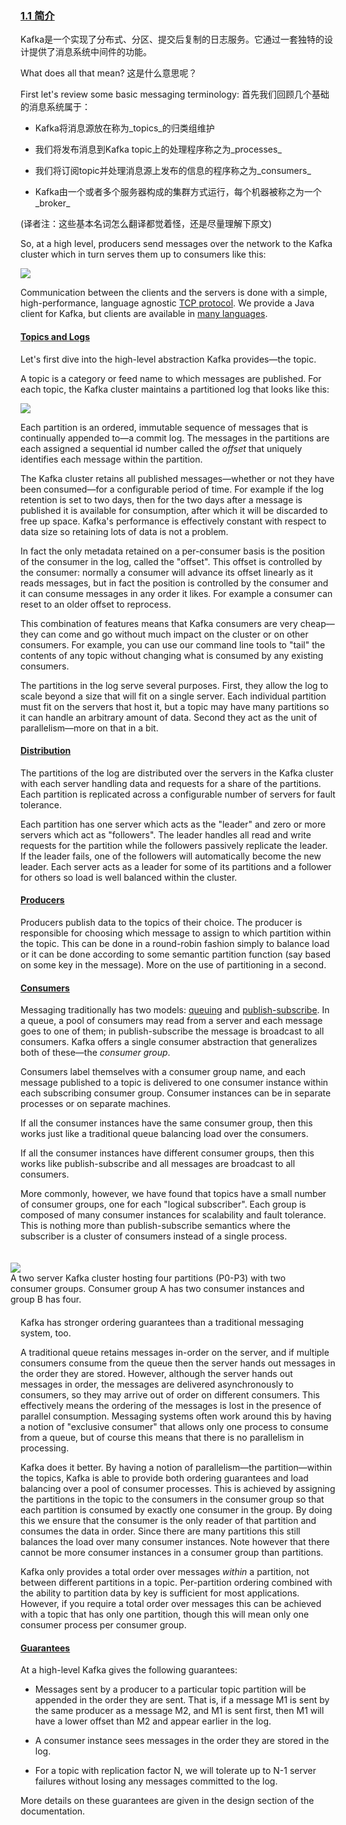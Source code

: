 ### [1.1 简介](#introduction)

Kafka是一个实现了分布式、分区、提交后复制的日志服务。它通过一套独特的设计提供了消息系统中间件的功能。


What does all that mean?
这是什么意思呢？



First let's review some basic messaging terminology:
首先我们回顾几个基础的消息系统属于：

* Kafka将消息源放在称为_topics_的归类组维护

* 我们将发布消息到Kafka topic上的处理程序称之为_processes_

* 我们将订阅topic并处理消息源上发布的信息的程序称之为_consumers_

* Kafka由一个或者多个服务器构成的集群方式运行，每个机器被称之为一个_broker_

(译者注：这些基本名词怎么翻译都觉着怪，还是尽量理解下原文)

So, at a high level, producers send messages over the network to the Kafka cluster which in turn serves them up to consumers like this:

![](/images/producer_consumer.png)



Communication between the clients and the servers is done with a simple, high-performance, language agnostic [TCP protocol](https://kafka.apache.org/protocol.html). We provide a Java client for Kafka, but clients are available in [many languages](https://cwiki.apache.org/confluence/display/KAFKA/Clients).



#### [Topics and Logs](#intro_topics)



Let's first dive into the high-level abstraction Kafka provides—the topic.



A topic is a category or feed name to which messages are published. For each topic, the Kafka cluster maintains a partitioned log that looks like this:



![](/images/log_anatomy.png)



Each partition is an ordered, immutable sequence of messages that is continually appended to—a commit log. The messages in the partitions are each assigned a sequential id number called the _offset_ that uniquely identifies each message within the partition.



The Kafka cluster retains all published messages—whether or not they have been consumed—for a configurable period of time. For example if the log retention is set to two days, then for the two days after a message is published it is available for consumption, after which it will be discarded to free up space. Kafka's performance is effectively constant with respect to data size so retaining lots of data is not a problem.



In fact the only metadata retained on a per-consumer basis is the position of the consumer in the log, called the "offset". This offset is controlled by the consumer: normally a consumer will advance its offset linearly as it reads messages, but in fact the position is controlled by the consumer and it can consume messages in any order it likes. For example a consumer can reset to an older offset to reprocess.



This combination of features means that Kafka consumers are very cheap—they can come and go without much impact on the cluster or on other consumers. For example, you can use our command line tools to "tail" the contents of any topic without changing what is consumed by any existing consumers.



The partitions in the log serve several purposes. First, they allow the log to scale beyond a size that will fit on a single server. Each individual partition must fit on the servers that host it, but a topic may have many partitions so it can handle an arbitrary amount of data. Second they act as the unit of parallelism—more on that in a bit.



#### [Distribution](#intro_distribution)



The partitions of the log are distributed over the servers in the Kafka cluster with each server handling data and requests for a share of the partitions. Each partition is replicated across a configurable number of servers for fault tolerance.



Each partition has one server which acts as the "leader" and zero or more servers which act as "followers". The leader handles all read and write requests for the partition while the followers passively replicate the leader. If the leader fails, one of the followers will automatically become the new leader. Each server acts as a leader for some of its partitions and a follower for others so load is well balanced within the cluster.



#### [Producers](#intro_producers)



Producers publish data to the topics of their choice. The producer is responsible for choosing which message to assign to which partition within the topic. This can be done in a round-robin fashion simply to balance load or it can be done according to some semantic partition function \(say based on some key in the message\). More on the use of partitioning in a second.



#### [Consumers](#intro_consumers)



Messaging traditionally has two models: [queuing](http://en.wikipedia.org/wiki/Message_queue) and [publish-subscribe](http://en.wikipedia.org/wiki/Publish%E2%80%93subscribe_pattern). In a queue, a pool of consumers may read from a server and each message goes to one of them; in publish-subscribe the message is broadcast to all consumers. Kafka offers a single consumer abstraction that generalizes both of these—the _consumer group_.



Consumers label themselves with a consumer group name, and each message published to a topic is delivered to one consumer instance within each subscribing consumer group. Consumer instances can be in separate processes or on separate machines.



If all the consumer instances have the same consumer group, then this works just like a traditional queue balancing load over the consumers.



If all the consumer instances have different consumer groups, then this works like publish-subscribe and all messages are broadcast to all consumers.



More commonly, however, we have found that topics have a small number of consumer groups, one for each "logical subscriber". Each group is composed of many consumer instances for scalability and fault tolerance. This is nothing more than publish-subscribe semantics where the subscriber is a cluster of consumers instead of a single process.



<div style="float: right; margin: 20px; width: 500px" class="caption"> <img src="/images/consumer-groups.png"><br> A two server Kafka cluster hosting four partitions (P0-P3) with two consumer groups. Consumer group A has two consumer instances and group B has four.</div>





Kafka has stronger ordering guarantees than a traditional messaging system, too.



A traditional queue retains messages in-order on the server, and if multiple consumers consume from the queue then the server hands out messages in the order they are stored. However, although the server hands out messages in order, the messages are delivered asynchronously to consumers, so they may arrive out of order on different consumers. This effectively means the ordering of the messages is lost in the presence of parallel consumption. Messaging systems often work around this by having a notion of "exclusive consumer" that allows only one process to consume from a queue, but of course this means that there is no parallelism in processing.



Kafka does it better. By having a notion of parallelism—the partition—within the topics, Kafka is able to provide both ordering guarantees and load balancing over a pool of consumer processes. This is achieved by assigning the partitions in the topic to the consumers in the consumer group so that each partition is consumed by exactly one consumer in the group. By doing this we ensure that the consumer is the only reader of that partition and consumes the data in order. Since there are many partitions this still balances the load over many consumer instances. Note however that there cannot be more consumer instances in a consumer group than partitions.



Kafka only provides a total order over messages _within_ a partition, not between different partitions in a topic. Per-partition ordering combined with the ability to partition data by key is sufficient for most applications. However, if you require a total order over messages this can be achieved with a topic that has only one partition, though this will mean only one consumer process per consumer group.



#### [Guarantees](#intro_guarantees)



At a high-level Kafka gives the following guarantees:



* Messages sent by a producer to a particular topic partition will be appended in the order they are sent. That is, if a message M1 is sent by the same producer as a message M2, and M1 is sent first, then M1 will have a lower offset than M2 and appear earlier in the log.

* A consumer instance sees messages in the order they are stored in the log.

* For a topic with replication factor N, we will tolerate up to N-1 server failures without losing any messages committed to the log.



More details on these guarantees are given in the design section of the documentation.

